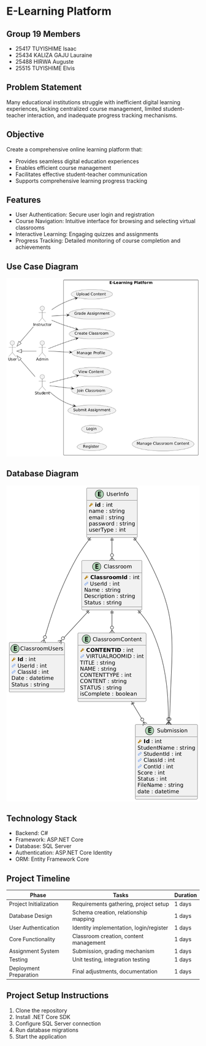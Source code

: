 # E-Learning Platform

## Group 19 Members
- 25417 TUYISHIME Isaac
- 25434 KALIZA GAJU Lauraine
- 25488 HIRWA Auguste
- 25515 TUYISHIME Elvis

## Problem Statement
Many educational institutions struggle with inefficient digital learning experiences, lacking centralized course management, limited student-teacher interaction, and inadequate progress tracking mechanisms.

## Objective
Create a comprehensive online learning platform that:
- Provides seamless digital education experiences
- Enables efficient course management
- Facilitates effective student-teacher communication
- Supports comprehensive learning progress tracking

## Features
- User Authentication: Secure user login and registration
- Course Navigation: Intuitive interface for browsing and selecting virtual classrooms
- Interactive Learning: Engaging quizzes and assignments
- Progress Tracking: Detailed monitoring of course completion and achievements

## Use Case Diagram
![Use Case Diagram](image/usercase%20diagram.png)

## Database Diagram
![Database Diagram](image/DatabaseDiagram.png)

## Technology Stack
- Backend: C# 
- Framework: ASP.NET Core
- Database: SQL Server
- Authentication: ASP.NET Core Identity
- ORM: Entity Framework Core

## Project Timeline

| Phase | Tasks | Duration |
|-------|-------|----------|
| Project Initialization | Requirements gathering, project setup | 1 days |
| Database Design | Schema creation, relationship mapping | 1 days |
| User Authentication | Identity implementation, login/register | 1 days |
| Core Functionality | Classroom creation, content management | 1 days |
| Assignment System | Submission, grading mechanism | 1 days |
| Testing | Unit testing, integration testing | 1 days |
| Deployment Preparation | Final adjustments, documentation | 1 days |

## Project Setup Instructions
1. Clone the repository
2. Install .NET Core SDK
3. Configure SQL Server connection
4. Run database migrations
5. Start the application



